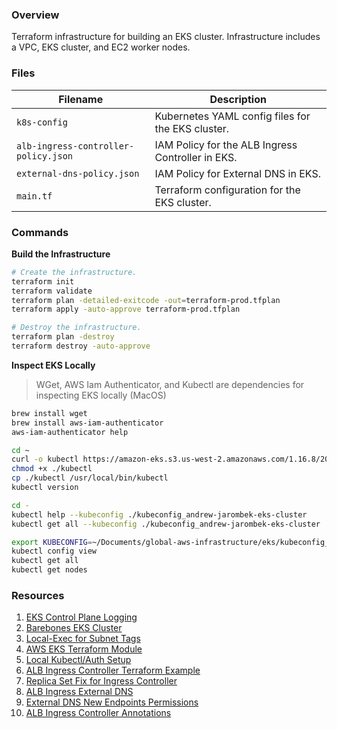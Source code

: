 ### Overview

Terraform infrastructure for building an EKS cluster.  Infrastructure includes a VPC, EKS cluster, and EC2 worker nodes.

### Files

| Filename                              | Description                                                                  |
|---------------------------------------|------------------------------------------------------------------------------|
| `k8s-config`                          | Kubernetes YAML config files for the EKS cluster.                            |
| `alb-ingress-controller-policy.json`  | IAM Policy for the ALB Ingress Controller in EKS.                            |
| `external-dns-policy.json`            | IAM Policy for External DNS in EKS.                                          |
| `main.tf`                             | Terraform configuration for the EKS cluster.                                 |

### Commands

**Build the Infrastructure**

```bash
# Create the infrastructure.
terraform init
terraform validate
terraform plan -detailed-exitcode -out=terraform-prod.tfplan
terraform apply -auto-approve terraform-prod.tfplan

# Destroy the infrastructure.
terraform plan -destroy
terraform destroy -auto-approve
```

**Inspect EKS Locally**

> WGet, AWS Iam Authenticator, and Kubectl are dependencies for inspecting EKS locally (MacOS)

```bash
brew install wget
brew install aws-iam-authenticator
aws-iam-authenticator help

cd ~
curl -o kubectl https://amazon-eks.s3.us-west-2.amazonaws.com/1.16.8/2020-04-16/bin/darwin/amd64/kubectl
chmod +x ./kubectl
cp ./kubectl /usr/local/bin/kubectl
kubectl version

cd -
kubectl help --kubeconfig ./kubeconfig_andrew-jarombek-eks-cluster
kubectl get all --kubeconfig ./kubeconfig_andrew-jarombek-eks-cluster

export KUBECONFIG=~/Documents/global-aws-infrastructure/eks/kubeconfig_andrew-jarombek-eks-cluster
kubectl config view
kubectl get all
kubectl get nodes
```

### Resources

1) [EKS Control Plane Logging](https://docs.aws.amazon.com/eks/latest/userguide/control-plane-logs.html)
2) [Barebones EKS Cluster](https://www.padok.fr/en/blog/aws-eks-cluster-terraform)
3) [Local-Exec for Subnet Tags](https://github.com/hashicorp/terraform/issues/17352)
4) [AWS EKS Terraform Module](https://registry.terraform.io/modules/terraform-aws-modules/eks/aws/12.1.0)
5) [Local Kubectl/Auth Setup](https://docs.aws.amazon.com/eks/latest/userguide/install-kubectl.html)
6) [ALB Ingress Controller Terraform Example](https://github.com/iplabs/terraform-kubernetes-alb-ingress-controller/blob/master/main.tf)
7) [Replica Set Fix for Ingress Controller](https://github.com/hashicorp/terraform-provider-kubernetes/issues/678)
8) [ALB Ingress External DNS](https://kubernetes-sigs.github.io/aws-alb-ingress-controller/guide/external-dns/setup/)
9) [External DNS New Endpoints Permissions](https://github.com/kubernetes-sigs/external-dns/issues/961#issuecomment-664849509)
10) [ALB Ingress Controller Annotations](https://kubernetes-sigs.github.io/aws-alb-ingress-controller/guide/ingress/annotation/#annotations)